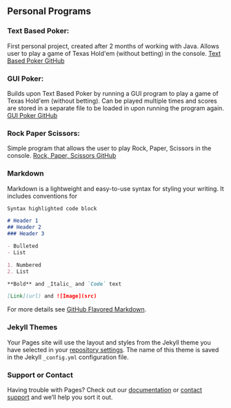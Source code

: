## Personal Programs

### Text Based Poker:
First personal project, created after 2 months of working with Java. Allows user to play a game of Texas Hold'em (without betting) in the console.
[Text Based Poker GitHub](https://github.com/BrandonCardoza/TextBasedPoker.git)

### GUI Poker:
Builds upon Text Based Poker by running a GUI program to play a game of Texas Hold'em (without betting). Can be played multiple times and scores are stored in a separate file to be loaded in upon running the program again.
[GUI Poker GitHub](https://github.com/BrandonCardoza/GUIPoker.git)

### Rock Paper Scissors:
Simple program that allows the user to play Rock, Paper, Scissors in the console.
[Rock, Paper, Scissors GitHub](https://github.com/BrandonCardoza/RockPaperScissors.git)

### Markdown

Markdown is a lightweight and easy-to-use syntax for styling your writing. It includes conventions for

```markdown
Syntax highlighted code block

# Header 1
## Header 2
### Header 3

- Bulleted
- List

1. Numbered
2. List

**Bold** and _Italic_ and `Code` text

[Link](url) and ![Image](src)
```

For more details see [GitHub Flavored Markdown](https://guides.github.com/features/mastering-markdown/).

### Jekyll Themes

Your Pages site will use the layout and styles from the Jekyll theme you have selected in your [repository settings](https://github.com/BrandonCardoza/BrandonCardoza.github.io/settings/pages). The name of this theme is saved in the Jekyll `_config.yml` configuration file.

### Support or Contact

Having trouble with Pages? Check out our [documentation](https://docs.github.com/categories/github-pages-basics/) or [contact support](https://support.github.com/contact) and we’ll help you sort it out.
